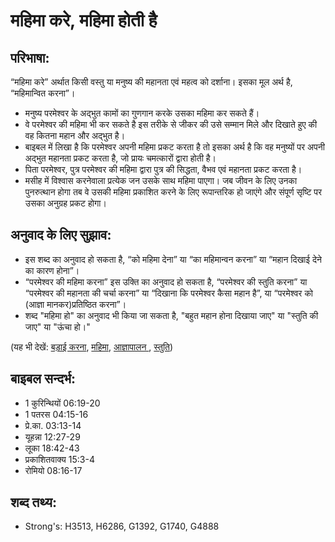 # महिमा करे, महिमा होती है #

## परिभाषा: ##

“महिमा करे” अर्थात किसी वस्तु या मनुष्य की महानता एवं महत्व को दर्शाना। इसका मूल अर्थ है, “महिमान्वित करना”।

* मनुष्य परमेश्वर के अद्भुत कामों का गुणगान करके उसका महिमा कर सकते हैं।
* वे परमेश्वर की महिमा भी कर सकते है इस तरीके से जीकर की उसे सम्मान मिले और दिखाते हुए की वह कितना महान और अद्भुत है।
* बाइबल में लिखा है कि परमेश्वर अपनी महिमा प्रकट करता है तो इसका अर्थ है कि वह मनुष्यों पर अपनी अद्भुत महानता प्रकट करता है, जो प्रायः चमत्कारों द्वारा होती है।
* पिता परमेश्वर, पुत्र परमेश्वर की महिमा द्वारा पुत्र की सिद्धता, वैभव एवं महानता प्रकट करता है।
* मसीह में विश्वास करनेवाला प्रत्येक जन उसके साथ महिमा पाएगा। जब जीवन के लिए उनका पुनरुत्थान होगा तब वे उसकी महिमा प्रकाशित करने के लिए रूपान्तरिक हो जाएंगे और संपूर्ण सृष्टि पर उसका अनुग्रह प्रकट होगा।

## अनुवाद के लिए सुझाव: ##

* इस शब्द का अनुवाद हो सकता है, “को महिमा देना” या “का महिमान्वन करना” या “महान दिखाई देने का कारण होना”।
* “परमेश्वर की महिमा करना” इस उक्ति का अनुवाद हो सकता है, “परमेश्वर की स्तुति करना” या “परमेश्वर की महानता की चर्चा करना” या “दिखाना कि परमेश्वर कैसा महान है”, या “परमेश्वर को (आज्ञा मानकर)प्रतिष्ठित करना”।
* शब्द "महिमा हो" का अनुवाद भी किया जा सकता है, "बहुत महान होना दिखाया जाए" या "स्तुति की जाए" या "ऊंचा हो।"

(यह भी देखें: [बड़ाई करना](../exalt.md), [महिमा](../glory.md), [आज्ञापालन ](../obey.md), [स्तुति](../praise.md))

## बाइबल सन्दर्भ: ##

* 1 कुरिन्थियों 06:19-20
* 1 पतरस 04:15-16
* प्रे.का. 03:13-14
* यूहन्ना 12:27-29
* लूका 18:42-43
* प्रकाशितवाक्य 15:3-4
* रोमियो 08:16-17

## शब्द तथ्य: ##

* Strong's: H3513, H6286, G1392, G1740, G4888
